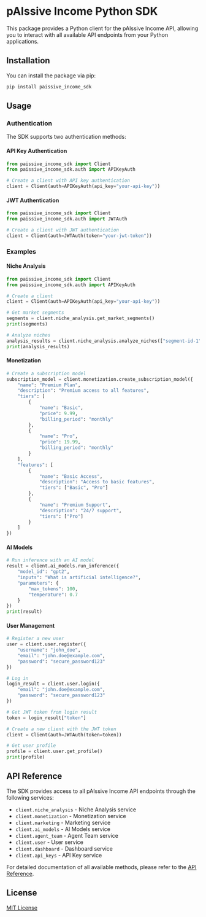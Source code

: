 # pAIssive Income Python SDK

This package provides a Python client for the pAIssive Income API, allowing you to interact with all available API endpoints from your Python applications.

## Installation

You can install the package via pip:

```bash
pip install paissive_income_sdk
```

## Usage

### Authentication

The SDK supports two authentication methods:

#### API Key Authentication

```python
from paissive_income_sdk import Client
from paissive_income_sdk.auth import APIKeyAuth

# Create a client with API key authentication
client = Client(auth=APIKeyAuth(api_key="your-api-key"))
```

#### JWT Authentication

```python
from paissive_income_sdk import Client
from paissive_income_sdk.auth import JWTAuth

# Create a client with JWT authentication
client = Client(auth=JWTAuth(token="your-jwt-token"))
```

### Examples

#### Niche Analysis

```python
from paissive_income_sdk import Client
from paissive_income_sdk.auth import APIKeyAuth

# Create a client
client = Client(auth=APIKeyAuth(api_key="your-api-key"))

# Get market segments
segments = client.niche_analysis.get_market_segments()
print(segments)

# Analyze niches
analysis_results = client.niche_analysis.analyze_niches(["segment-id-1", "segment-id-2"])
print(analysis_results)
```

#### Monetization

```python
# Create a subscription model
subscription_model = client.monetization.create_subscription_model({
    "name": "Premium Plan",
    "description": "Premium access to all features",
    "tiers": [
        {
            "name": "Basic",
            "price": 9.99,
            "billing_period": "monthly"
        },
        {
            "name": "Pro",
            "price": 19.99,
            "billing_period": "monthly"
        }
    ],
    "features": [
        {
            "name": "Basic Access",
            "description": "Access to basic features",
            "tiers": ["Basic", "Pro"]
        },
        {
            "name": "Premium Support",
            "description": "24/7 support",
            "tiers": ["Pro"]
        }
    ]
})
```

#### AI Models

```python
# Run inference with an AI model
result = client.ai_models.run_inference({
    "model_id": "gpt2",
    "inputs": "What is artificial intelligence?",
    "parameters": {
        "max_tokens": 100,
        "temperature": 0.7
    }
})
print(result)
```

#### User Management

```python
# Register a new user
user = client.user.register({
    "username": "john_doe",
    "email": "john.doe@example.com",
    "password": "secure_password123"
})

# Log in
login_result = client.user.login({
    "email": "john.doe@example.com",
    "password": "secure_password123"
})

# Get JWT token from login result
token = login_result["token"]

# Create a new client with the JWT token
client = Client(auth=JWTAuth(token=token))

# Get user profile
profile = client.user.get_profile()
print(profile)
```

## API Reference

The SDK provides access to all pAIssive Income API endpoints through the following services:

- `client.niche_analysis` - Niche Analysis service
- `client.monetization` - Monetization service
- `client.marketing` - Marketing service
- `client.ai_models` - AI Models service
- `client.agent_team` - Agent Team service
- `client.user` - User service
- `client.dashboard` - Dashboard service
- `client.api_keys` - API Key service

For detailed documentation of all available methods, please refer to the [API Reference](https://paissiveincome.example.com/docs/api).

## License

[MIT License](https://opensource.org/licenses/MIT)